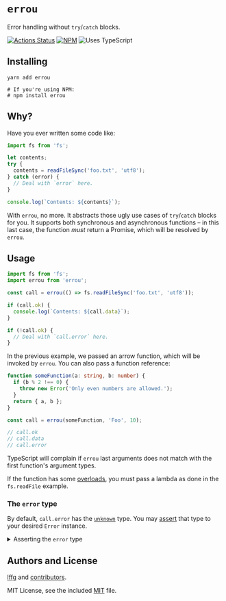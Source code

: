 # `errou`

Error handling without `try`/`catch` blocks.

[![Actions Status](https://github.com/lffg/errou/workflows/CI/badge.svg)](https://github.com/lffg/errou/actions)
[![NPM](https://img.shields.io/npm/v/errou.svg?logo=npm)](https://npmjs.org/package/errou)
![Uses TypeScript](https://img.shields.io/badge/Uses-Typescript-294E80.svg)

## Installing

```shell
yarn add errou

# If you're using NPM:
# npm install errou
```

## Why?

Have you ever written some code like:

```ts
import fs from 'fs';

let contents;
try {
  contents = readFileSync('foo.txt', 'utf8');
} catch (error) {
  // Deal with `error` here.
}

console.log(`Contents: ${contents}`);
```

With `errou`, no more. It abstracts those ugly use cases of `try`/`catch` blocks for you. It supports both synchronous and asynchronous functions – in this last case, the function _must_ return a Promise, which will be resolved by `errou`.

## Usage

```ts
import fs from 'fs';
import errou from 'errou';

const call = errou(() => fs.readFileSync('foo.txt', 'utf8'));

if (call.ok) {
  console.log(`Contents: ${call.data}`);
}

if (!call.ok) {
  // Deal with `call.error` here.
}
```

In the previous example, we passed an arrow function, which will be invoked by `errou`. You can also pass a function reference:

```ts
function someFunction(a: string, b: number) {
  if (b % 2 !== 0) {
    throw new Error('Only even numbers are allowed.');
  }
  return { a, b };
}

const call = errou(someFunction, 'Foo', 10);

// call.ok
// call.data
// call.error
```

TypeScript will complain if `errou` last arguments does not match with the first function's argument types.

If the function has some [overloads](https://www.typescriptlang.org/docs/handbook/functions.html#overloads), you must pass a lambda as done in the `fs.readFile` example.

### The `error` type

By default, `call.error` has the [`unknown`](https://www.typescriptlang.org/docs/handbook/release-notes/typescript-3-0.html#new-unknown-top-type) type. You may [assert](https://www.typescriptlang.org/docs/handbook/basic-types.html#type-assertions) that type to your desired `Error` instance.

<details>
<summary>Asserting the <code>error</code> type</summary>

```ts
const call = errou(someFn, ...args);

if (!call.ok) {
  console.log((call.error as Error).message);
}
```

</details>

## Authors and License

[lffg](https://github.com/lffg) and [contributors](https://github.com/lffg/errou/graphs/contributors).

MIT License, see the included [MIT](https://github.com/lffg/errou/blob/master/LICENSE) file.
